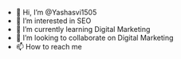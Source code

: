 - 👋 Hi, I’m @Yashasvi1505
- 👀 I’m interested in SEO
- 🌱 I’m currently learning Digital Marketing
- 💞️ I’m looking to collaborate on Digital Marketing
- 📫 How to reach me

<!---
Yashasvi1505/Yashasvi1505 is a ✨ special ✨ repository because its `README.md` (this file) appears on your GitHub profile.
You can click the Preview link to take a look at your changes.
--->
